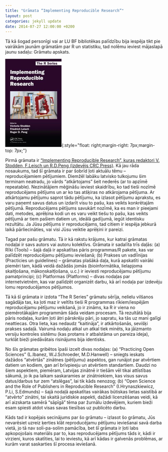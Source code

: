 ```yaml
---
title: "Grāmata “Implementing Reproducible Research”"
layout: post
categories: jekyll update
date: 2014-07-27 12:00:00 +0200
---
```



Tā kā šogad personīgi vai ar LU BF bibliotēkas palīdzību bija iespēja tikt pie vairākām jaunām grāmatām par R un statistiku, tad nolēmu ieviest mājaslapā jaunu sadaļu: Grāmatu apskats.

![Repro book](/figs/9781466561595.jpg){:style="float: right;margin-right: 7px;margin-top: 7px;"}

Pirmā grāmata ir [“Implementing Reproducible Research”, kuras redaktori V. Stodden, F.Leisch un R.D.Peng (izdevējs CRC Press)](http://www.crcpress.com/product/isbn/9781466561595). Kā jau rāda nosaukums, tad šī grāmata ir par šobrīd ļoti aktuālu tēmu – reproducējamiem pētījumiem. Diemžēl labāku latvisko tulkojumu šim terminam neatradu, jo vārds “atkārtojams” šeit nederēs (ar to apzīmē repeatable). Nezinātājiem mēģināšu ieviest skaidrību, ko tad tieši nozīmē reproducējams pētījums un ar ko tas atšķiras no atkārojama pētījuma. Ar atkārtojamu pētījumu saprot tādu pētījumu, ka izlasot pētījumu aprakstu, es varu paņemt savus datus un izdarīt visu to pašu, kas veikts konkrētajām pētījumā. Reproducējams pētījums savukārt nozīmē, ka es man ir pieejami dati, metodes, aprēķina kodi un es varu veikt tiešu to pašu, kas veikts pētījumā ar tiem pašiem datiem un, ideālā gadījumā, iegūt identisku rezultātu. Ja Jūsu pētījums ir reproducējams, tad citiem ir iespēja jebkurā laikā pārliecināties, vai visi Jūsu veiktie aprēķini ir pareizi.

Tagad par pašu grāmatu. Tā ir kā rakstu krājums, kur katrai grāmatas nodaļai ir savs autors vai autoru kolektīvs. Grāmata ir sadalīta trīs daļās: (a) Rīki (Tools) – šajā daļā ir apskatītas pāris programmas/R pakete, kas var palīdzēt reproducējamu pētījumu ieviešanā; (b) Prakses un vadlīnijas (Practicies un guidelines) – grāmatas plašākā daļa, kurā apskatīti vairāki piemēri tam, kādā veidā dažādās jomās (bioinformātika, lielapjoma skaitļošana, mākoņskaitļošana, u.c.) ir ieviesti reproducējamu pētījumu pamatprincipi; (c) Platformas (Platforms) – divas nodaļas par internetvietnēm, kas var palīdzēt organizēt darbu, kā arī nodaļa par izdevēju lomu reproducējamos pētījumos.

Tā kā šī grāmata ir izdota “The R Series” grāmatu sērīja, nelielu vilšanos sagādāja tas, ka ļoti maz ir veltīts tieši R programmas rīkiem/iespējām reproducējamu pētījumu veikšanā, jo ir zināms, ka R ir viena no piemērotākajām programmām šāda veidam procesam. Tā rezultātā bija pāris nodaļas, kurām ļoti ātri pārskrēju pāri, jo sapratu, ka tās uz mani galīgi neattiecas. Otra lieta, kas nedaudz “kaitināja”, ir atkārtošanās, sevišķi prakses sadaļā. Vairumā nodaļu atkal un atkal tiek minēts, ka jāizmanto versiju kontroles sistēmu (kas protams ir atbalstāma un pareiza ideja), turklāt bieži piedāvātais risinājums bija identisks.

No šīs grāmatas gribētos īpaši izcelt divas nodaļas: (a) “Practicing Open Sciences” (L.Ibanez, W.J.Schroeder, M.D.Hanwell) – sniegts ieskats dažādos “atvērtās” zinātnes (pētījumu) aspektos, gan runājot par atvērtiem datiem un kodiem, gan arī brīvpieeju un atvērtiem standartiem. Daudzi no šiem aspektiem, piemēram, Latvijas zinātnē ir tiešām vēl tikai attīstības sākumā, jo ik pa laikam saskaramies ar zinātniekiem, kas visus savus datus/darbus tur zem “atslēgas”, lai tik kāds nenozog; (b) “Open Science and the Role of Publishers in Reproducible Research” (I.Hrynaszkiewicz, P.Li, S.Edmunds) – šajā nodaļā apskatītas vairākas būtiskas lietas saistībā ar “atvērto” zinātni, tai skaitā juridiskie aspekti, dažādi licenzēšanas veidi, kā arī aizskarta samērā “sāpīgā” tēma par žurnālu izdevējiem, kuriem bieži esam spiesti atdot visas savas tiesības uz publicēto darbu.

Kāds tad ir kopējais secinājums par šo grāmatu – izlasot šo grāmatu, Jūs nevarēsiet uzreiz ķerties klāt reproducējamu pētījumu ieviešanai savā darba vietā, jo tā nav soli-pa-solim pamācība, bet šī grāmata  ir ļoti labs apkopojošais materiāls par to, kas reproducējams pētījums tāds ir, kādi ir virzieni, kuros skatīties, lai to ieviestu, kā arī kādas ir galvenās problēmas, ar kurām varat saskarties šī procesa ieviešanā.